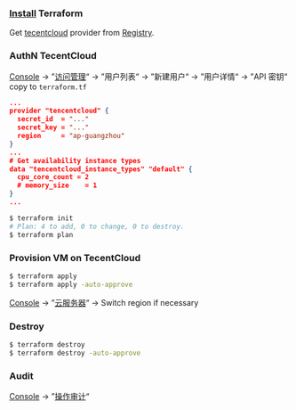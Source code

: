 ### [Install](https://developer.hashicorp.com/terraform/install) Terraform

Get [tecentcloud](https://registry.terraform.io/providers/tencentcloudstack/tencentcloud/latest/docs) provider from [Registry](https://registry.terraform.io/browse/providers).

### AuthN TecentCloud

[Console](https://console.cloud.tencent.com/) → ”[访问管理](https://console.cloud.tencent.com/cam/overview)“ → ”用户列表“ → ”新建用户“ → ”用户详情“ → ”API 密钥“ copy to `terraform.tf`

```json
...
provider "tencentcloud" {
  secret_id  = "..."
  secret_key = "..."
  region     = "ap-guangzhou"
}
...
# Get availability instance types
data "tencentcloud_instance_types" "default" {
  cpu_core_count = 2
  # memory_size    = 1
}
...
```

```bash
$ terraform init
# Plan: 4 to add, 0 to change, 0 to destroy.
$ terraform plan
```

### Provision VM on TecentCloud

```bash
$ terraform apply
$ terraform apply -auto-approve
```

[Console](https://console.cloud.tencent.com/) → ”[云服务器](https://console.cloud.tencent.com/cvm/instance/index?rid=1)“ → Switch region if necessary

### Destroy

```bash
$ terraform destroy
$ terraform destroy -auto-approve
```

### Audit

[Console](https://console.cloud.tencent.com/) → ”[操作审计](https://console.cloud.tencent.com/cloudaudit)“